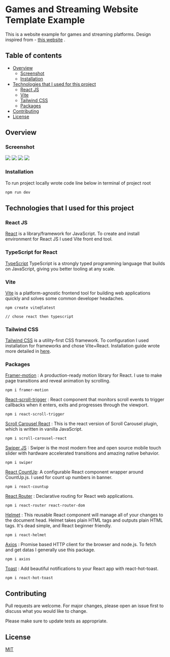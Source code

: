 # Games and Streaming Website Template Example

This is a website example for games and streaming platforms. Design inspired from - [this website](https://themedox.com/mykd/) .

## Table of contents

- [Overview](#overview)
  - [Screenshot](#screenshot)
  - [Installation](#installation)
- [Technologies that I used for this project](#technologies-that-i-used-for-this-project)
  - [React JS](#react-js)
  - [Vite](#vite)
  - [Tailwind CSS](#tailwind-css)
  - [Packages](#packages)
- [Contributing](#contributing)
- [License](#license)

## Overview

### Screenshot

![](./public/desktop.png)
![](./public/menu.png)
![](./public/mobile.png)
![](./public/tablet.png)



### Installation

To run project locally wrote code line below in terminal of project root

```bash
npm run dev
```

## Technologies that I used for this project

### React JS

[React](https://react.dev/) is a library/framework for JavaScript. To create and install environment for React JS I used Vite front end tool.

### TypeScript for React

[TypeScript](https://www.typescriptlang.org/) TypeScript is a strongly typed programming language that builds on JavaScript, giving you better tooling at any scale.

### Vite

[Vite](https://vitejs.dev/) is a platform-agnostic frontend tool for building web applications quickly and solves some common developer headaches.

```
npm create vite@latest

// chose react then typescript
```

### Tailwind CSS

[Tailwind CSS](https://tailwindcss.com/) is a utility-first CSS framework. To configuration I used installation for frameworks and chose Vite+React. Installation guide wrote more detailed in [here](https://tailwindcss.com/docs/guides/vite).

### Packages

[Framer-motion](https://www.framer.com/motion/) : A production-ready motion library for React. I use to make page transitions and reveal animation by scrolling.

```
npm i framer-motion
```

[React-scroll-trigger](https://www.npmjs.com/package/react-scroll-trigger) : React component that monitors scroll events to trigger callbacks when it enters, exits and progresses through the viewport.

```
npm i react-scroll-trigger
```

[Scroll Carousel React](https://www.npmjs.com/package/scroll-carousel-react) : This is the react version of Scroll Carousel plugin, which is written in vanilla JavaScript.

```
npm i scroll-carousel-react
```

[Swiper JS](https://swiperjs.com/) : Swiper is the most modern free and open source mobile touch slider with hardware accelerated transitions and amazing native behavior.

```
npm i swiper
```

[React CountUp](https://www.npmjs.com/package/react-countup): A configurable React component wrapper around CountUp.js. I used for count up numbers in banner.

```
npm i react-countup
```

[React Router](https://www.npmjs.com/package/react-router) : Declarative routing for React web applications.

```
npm i react-router react-router-dom
```

[Helmet](https://www.npmjs.com/package/react-helmet) : This reusable React component will manage all of your changes to the document head.
Helmet takes plain HTML tags and outputs plain HTML tags. It's dead simple, and React beginner friendly.

```
npm i react-helmet
```

[Axios](https://www.npmjs.com/package/axios) : Promise based HTTP client for the browser and node.js. To fetch and get datas I generally use this package.

```
npm i axios
```

[Toast](https://www.npmjs.com/package/react-hot-toast) : Add beautiful notifications to your React app with react-hot-toast.

```
npm i react-hot-toast
```


## Contributing

Pull requests are welcome. For major changes, please open an issue first
to discuss what you would like to change.

Please make sure to update tests as appropriate.

## License

[MIT](https://choosealicense.com/licenses/mit/)